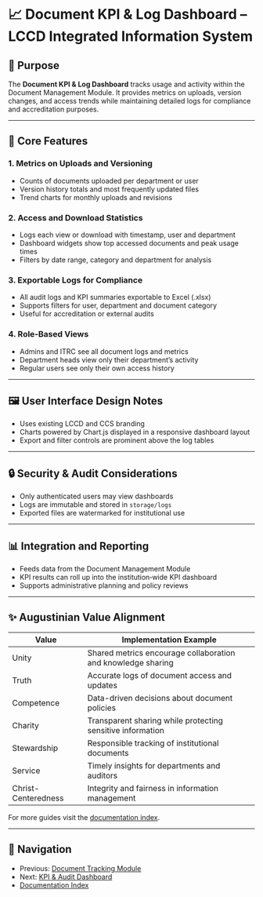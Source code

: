 # 📈 Document KPI & Log Dashboard – LCCD Integrated Information System

## 🎯 Purpose
The **Document KPI & Log Dashboard** tracks usage and activity within the Document Management Module. It provides metrics on uploads, version changes, and access trends while maintaining detailed logs for compliance and accreditation purposes.

---

## 🧩 Core Features

### 1. Metrics on Uploads and Versioning
- Counts of documents uploaded per department or user
- Version history totals and most frequently updated files
- Trend charts for monthly uploads and revisions

### 2. Access and Download Statistics
- Logs each view or download with timestamp, user and department
- Dashboard widgets show top accessed documents and peak usage times
- Filters by date range, category and department for analysis

### 3. Exportable Logs for Compliance
- All audit logs and KPI summaries exportable to Excel (.xlsx)
- Supports filters for user, department and document category
- Useful for accreditation or external audits

### 4. Role‑Based Views
- Admins and ITRC see all document logs and metrics
- Department heads view only their department’s activity
- Regular users see only their own access history

---

## 🖼️ User Interface Design Notes
- Uses existing LCCD and CCS branding
- Charts powered by Chart.js displayed in a responsive dashboard layout
- Export and filter controls are prominent above the log tables

---

## 🔒 Security & Audit Considerations
- Only authenticated users may view dashboards
- Logs are immutable and stored in `storage/logs`
- Exported files are watermarked for institutional use

---

## 📊 Integration and Reporting
- Feeds data from the Document Management Module
- KPI results can roll up into the institution‑wide KPI dashboard
- Supports administrative planning and policy reviews

---

## ✨ Augustinian Value Alignment
| Value           | Implementation Example |
|-----------------|-------------------------------------------------------------|
| Unity           | Shared metrics encourage collaboration and knowledge sharing |
| Truth           | Accurate logs of document access and updates                 |
| Competence      | Data-driven decisions about document policies                |
| Charity         | Transparent sharing while protecting sensitive information   |
| Stewardship     | Responsible tracking of institutional documents              |
| Service         | Timely insights for departments and auditors                 |
| Christ-Centeredness | Integrity and fairness in information management         |

For more guides visit the [documentation index](README.md).

---

## 🚀 Navigation
- Previous: [Document Tracking Module](document-tracking-module.md)
- Next: [KPI & Audit Dashboard](kpi-audit-log-dashboard.md)
- [Documentation Index](README.md)
